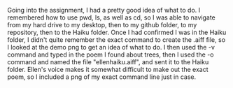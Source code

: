 Going into the assignment, I had a pretty good idea of what to do. I remembered how to use pwd, ls, as well as cd, so I was able to navigate from my hard drive to my desktop, then to my github folder, to my repository, then to the Haiku folder.
Once I had confirmed I was in the Haiku folder, I didn't quite remember the exact command to create the .aiff file, so I looked at the demo png to get an idea of what to do.
I then used the -v command and typed in the poem I found about trees, then I used the -o command and named the file "ellenhaiku.aiff", and sent it to the Haiku folder.
Ellen's voice makes it somewhat difficult to make out the exact poem, so I included a png of my exact command line just in case.
